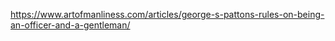 https://www.artofmanliness.com/articles/george-s-pattons-rules-on-being-an-officer-and-a-gentleman/
